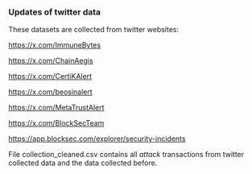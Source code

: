 ### Updates of twitter data
These datasets are collected from twitter websites:

https://x.com/ImmuneBytes

https://x.com/ChainAegis

https://x.com/CertiKAlert

https://x.com/beosinalert

https://x.com/MetaTrustAlert

https://x.com/BlockSecTeam

https://app.blocksec.com/explorer/security-incidents

File collection_cleaned.csv contains all *attack* transactions from twitter collected data and the data collected before.
